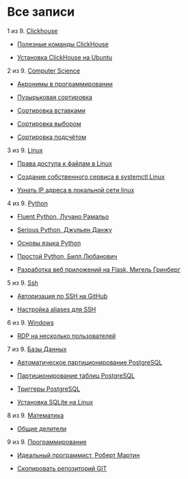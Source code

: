 # Все записи

1 из 9. [Clickhouse](./meta_clickhouse.md)

* [Полезные команды ClickHouse](./2020-07-12_clickhouse_snippets.md)

* [Установка ClickHouse на Ubuntu](./2020-07-12_clickhouse_install_ubuntu.md)


2 из 9. [Computer Science](./meta_computer_science.md)

* [Акронимы в программировании](./2020-12-17_acronims_in_programming.md)

* [Пузырьковая сортировка](./2020-12-20_computer_science_bubble_sort.md)

* [Сортировка вставками](./2020-12-20_computer_science_insertion_sort.md)

* [Сортировка выбором](./2020-12-20_computer_science_selection_sort.md)

* [Сортировка подсчётом](./2020-12-20_computer_science_counting_sort.md)


3 из 9. [Linux](./meta_linux.md)

* [Права доступа к файлам в Linux](./2020-11-28_file_access_rights_linux.md)

* [Создание собственного сервиса в systemctl Linux](./2020-11-28_custom_service.md)

* [Узнать IP адреса в локальной сети linux](./2020-11-28_get_local_ip_linux.md)


4 из 9. [Python](./meta_python.md)

* [Fluent Python, Лучано Рамальо](./2020-07-12_fluent_python.md)

* [Serious Python, Джульен Данжу](./2020-07-12_serious_python.md)

* [Основы языка Python](./2020-07-20_programming_basic_python.md)

* [Простой Python, Билл Любанович](./2020-07-12_introducing_python.md)

* [Разработка веб приложений на Flask, Мигель Гринберг](./2020-07-12_web_prilozhenia_flask.md)


5 из 9. [Ssh](./meta_ssh.md)

* [Авторизация по SSH на GitHub](./2020-07-17_git_ssh.md)

* [Настройка aliases для SSH](./2020-12-28_ssh_aliases.md)


6 из 9. [Windows](./meta_windows.md)

* [RDP на несколько пользователей](./2020-07-17_windows_multiuser_rdp.md)


7 из 9. [Базы Данных](./meta_bazy_dannyh.md)

* [Автоматическое партиционирование PostgreSQL](./2020-07-17_psql_autopart.md)

* [Партиционирование таблиц PostgreSQL](./2020-07-17_psql_partitioning.md)

* [Триггеры PostgreSQL](./2020-07-17_psql_triggers.md)

* [Установка SQLite на Linux](./2020-09-02_linux_sqlite.md)


8 из 9. [Математика](./meta_matematika.md)

* [Общие делители](./2020-07-14_math_common_divisors.md)


9 из 9. [Программирование](./meta_programmirovanie.md)

* [Идеальный программист, Роберт Мартин](./2020-07-17_idealniy_programmist_martin.md)

* [Скопировать репозиторий GIT](./2020-07-17_git_repo_copy.md)



